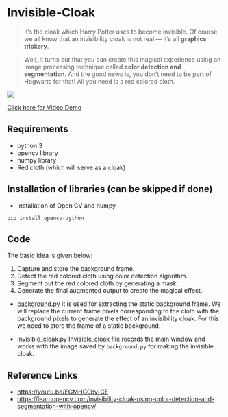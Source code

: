 # Invisible-Cloak
> It’s the cloak which Harry Potter uses to become invisible. Of course, we all know that an invisibility cloak is not real — it’s all **__graphics trickery__**.

> Well, it turns out that you can create this magical experience using an image processing technique called **__color detection and segmentation__**. And the good news is, you don’t need to be part of Hogwarts for that! All you need is a red colored cloth.

<img src="https://imgur.com/rPWfhz1.jpg">

[Click here for Video Demo](https://youtu.be/IhpFZ5t9tD0)

## Requirements
- python 3
- opencv library
- numpy library
- Red cloth (which will serve as a cloak)

## Installation of libraries (can be skipped if done)
- Installation of Open CV and numpy

``pip install opencv-python``

## Code
The basic idea is given below:
1. Capture and store the background frame.
2. Detect the red colored cloth using color detection algorithm.
3. Segment out the red colored cloth by generating a mask.
4. Generate the final augmented output to create the magical effect.

- [background.py](../background.py)
    It is used for extracting the static background frame. We will replace the current frame pixels corresponding to the cloth with the background pixels to generate the effect of an invisibility cloak. For this we need to store the frame of a static background.

- [invisible_cloak.py](../invisible_cloak.py)
    Invisible_cloak file records the main window and works with the image saved by ``background.py`` for making the invisible cloak.

## Reference Links
- https://youtu.be/EGMHG0bv-CE
- https://learnopencv.com/invisibility-cloak-using-color-detection-and-segmentation-with-opencv/

